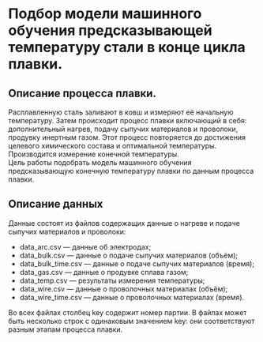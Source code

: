 # Подбор модели машинного обучения предсказывающей температуру стали в конце цикла плавки.
## Описание процесса плавки.
Расплавленную сталь заливают в ковш и измеряют её начальную температуру. Затем происходит процесс плавки включающий в себя: дополнительный нагрев, подачу сыпучих материалов и проволоки,  продувку инертным газом. Этот процесс повторяется до достижения целевого химического состава и оптимальной температуры. Производится измерение конечной температуры.<br>
Цель работы подобрать модель машинного обучения предсказывающую конечную температуру плавки по данным процесса плавки.<br>
## Описание данных
Данные состоят из файлов содержащих данные о нагреве и подачe сыпучих материалов и проволоки:
- data_arc.csv — данные об электродах;
- data_bulk.csv — данные о подаче сыпучих материалов (объём);
- data_bulk_time.csv — данные о подаче сыпучих материалов (время);
- data_gas.csv — данные о продувке сплава газом;
- data_temp.csv — результаты измерения температуры;
- data_wire.csv — данные о проволочных материалах (объём);
- data_wire_time.csv — данные о проволочных материалах (время).

Во всех файлах столбец key содержит номер партии. В файлах может быть несколько строк с одинаковым значением key: они соответствуют разным этапам процесса плавки.
